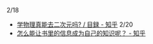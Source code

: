 2/18
- [学物理真能去二次元吗? / 目録 - 知乎](https://zhuanlan.zhihu.com/p/430653328)
2/20
- [怎么能让书里的信息成为自己的知识呢？ - 知乎](https://www.zhihu.com/question/659437028/answer/81388509103)